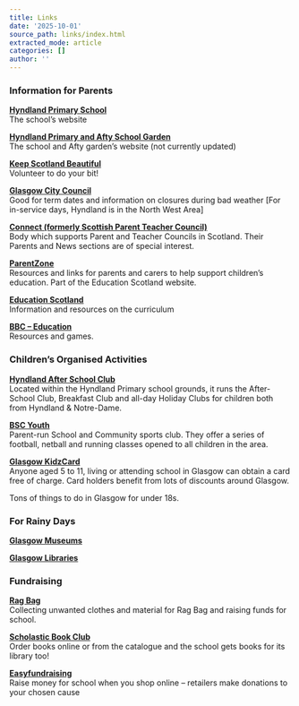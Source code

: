 ```yaml
---
title: Links
date: '2025-10-01'
source_path: links/index.html
extracted_mode: article
categories: []
author: ''
---
```

### Information for Parents

**[Hyndland Primary School](https://blogs.glowscotland.org.uk/gc/hyndlandps/)**  
The school’s website

**[Hyndland Primary and Afty School Garden](http://hpaschoolgarden.wordpress.com/ "Hyndland Primary and Afty School Garden")**  
The school and Afty garden’s website (not currently updated)

**[Keep Scotland Beautiful](http://www.keepscotlandbeautiful.org/)**  
Volunteer to do your bit!

**[Glasgow City Council](http://www.glasgow.gov.uk/)**  
Good for term dates and information on closures during bad weather [For in-service days, Hyndland is in the North West Area]

**[Connect (formerly Scottish Parent Teacher Council)](https://connect.scot/)**  
Body which supports Parent and Teacher Councils in Scotland. Their Parents and News sections are of special interest.

**[ParentZone](https://education.gov.scot/parentzone/)**  
Resources and links for parents and carers to help support children’s education. Part of the Education Scotland website.

**[Education Scotland](https://education.gov.scot/)**  
Information and resources on the curriculum

**[BBC – Education](http://www.bbc.co.uk/education)**  
Resources and games.

### Children’s Organised Activities

**[Hyndland After School Club](http://www.hyndlandasc.org.uk/)**  
Located within the Hyndland Primary school grounds, it runs the After-School Club, Breakfast Club and all-day Holiday Clubs for children both from Hyndland & Notre-Dame.

**[BSC Youth](https://www.bscglasgow.co.uk/youth/bsc-youth/)**  
Parent-run School and Community sports club. They offer a series of football, netball and running classes opened to all children in the area.

**[Glasgow KidzCard](https://www.glasgowlife.org.uk/young-glasgow/glasgow-kidz-card)**  
Anyone aged 5 to 11, living or attending school in Glasgow can obtain a card free of charge. Card holders benefit from lots of discounts around Glasgow.

Tons of things to do in Glasgow for under 18s.

### For Rainy Days

**[Glasgow Museums](http://www.glasgowlife.org.uk/museums)**

**[Glasgow Libraries](http://www.glasgowlife.org.uk/libraries)**

### Fundraising

**[Rag Bag](http://www.rag-bag.co.uk/)**  
Collecting unwanted clothes and material for Rag Bag and raising funds for school.

**[Scholastic Book Club](https://shop.scholastic.co.uk/schools/hyndland-primary)**  
Order books online or from the catalogue and the school gets books for its library too!

**[Easyfundraising](https://www.easyfundraising.org.uk/causes/hyndlandprimary/ "easyfundraising")**  
Raise money for school when you shop online – retailers make donations to your chosen cause
